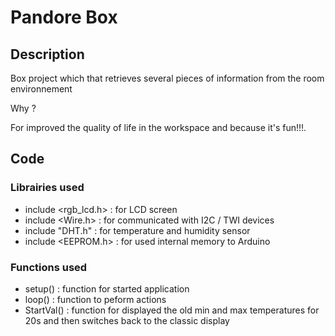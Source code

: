 # Pandore Box

## Description 

Box project which that retrieves several pieces of information from the room environnement

Why ?

For improved the quality of life in the workspace and because it's fun!!!.

## Code

### Librairies used

- include <rgb_lcd.h> : for LCD screen
- include <Wire.h> : for communicated with I2C / TWI devices
- include "DHT.h" : for temperature and humidity sensor
- include <EEPROM.h> : for used internal memory to Arduino

### Functions used

- setup() : function for started application
- loop() : function to peform actions
- StartVal() : function for displayed the old min and max temperatures for 20s 		 and then switches back to the classic display
 
